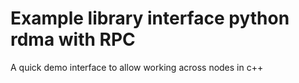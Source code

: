 # Example library interface python rdma with RPC

A quick demo interface to allow working across nodes in c++ 